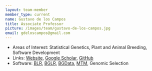 ```yaml
---
layout: team-member
member_type: current
name: Gustavo de los Campos
title: Associate Professor
picture: /images/team/gustavo-de-los-campos.jpg
email: gdeloscampos@gmail.com
---
```


- Areas of Interest: Statistical Genetics, Plant and Animal Breeding, Software Development
- Links: [Website](http://www.epi.msu.edu/faculty/deloscampos/), [Google Scholar](https://scholar.google.com/citations?user=fRjGwkwAAAAJ), [GitHub](https://github.com/gdlc)
- Software: [BLR](http://cran.r-project.org/web/packages/BLR/index.html), [BGLR](http://www.genetics.org/content/early/2014/07/06/genetics.114.164442), [BGData](https://github.com/QuantGen/BGData), [MTM](https://github.com/QuantGen/MTM), Genomic Selection
